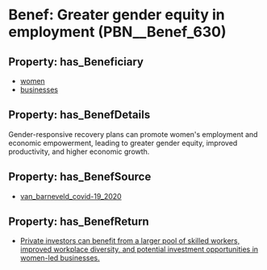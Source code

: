 # Benef: __Greater gender equity in employment__ (PBN__Benef_630)

## Property: has_Beneficiary

* [women](../Stakeholder/PBN__Stakeholder_23)
* [businesses](../Stakeholder/PBN__Stakeholder_147)

## Property: has_BenefDetails

Gender-responsive recovery plans can promote women's employment and economic empowerment, leading to greater gender equity, improved productivity, and higher economic growth.

## Property: has_BenefSource

* [van_barneveld_covid-19_2020](../Article/PBN__Article_124)

## Property: has_BenefReturn

* [Private investors can benefit from a larger pool of skilled workers, improved workplace diversity, and potential investment opportunities in women-led businesses.](../BenefReturn/PBN__BenefReturn_673)

